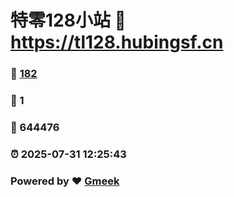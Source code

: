 # 特零128小站 :link: https://tl128.hubingsf.cn 
### :page_facing_up: [182](https://tl128.hubingsf.cn/tag.html) 
### :speech_balloon: 1 
### :hibiscus: 644476 
### :alarm_clock: 2025-07-31 12:25:43 
### Powered by :heart: [Gmeek](https://github.com/Meekdai/Gmeek)
